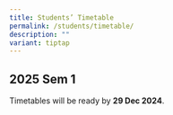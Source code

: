 ```yaml
---
title: Students’ Timetable
permalink: /students/timetable/
description: ""
variant: tiptap
---
```

<h2>2025 Sem 1</h2>
<p>Timetables will be ready by <strong>29 Dec 2024</strong>.</p>
<p></p>